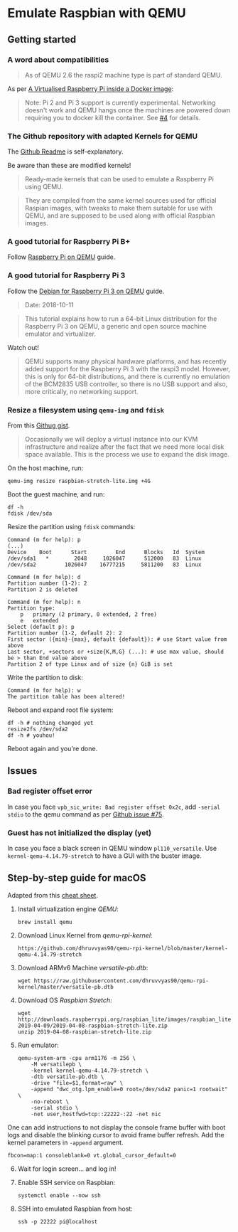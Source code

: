 # Emulate Raspbian with QEMU

## Getting started

### A word about compatibilities

> As of QEMU 2.6 the raspi2 machine type is part of standard QEMU.

As per [A Virtualised Raspberry Pi inside a Docker image][dockerpi]:

> Note: Pi 2 and Pi 3 support is currently experimental. Networking doesn't work
> and QEMU hangs once the machines are powered down requiring you to docker kill
> the container. See [#4][dockerpi-issue-4] for details.

### The Github repository with adapted Kernels for QEMU

The [Github Readme][qemu-rpi-kernel] is self-explanatory.

Be aware than these are modified kernels!

> Ready-made kernels that can be used to emulate a Raspberry Pi using QEMU.

> They are compiled from the same kernel sources used for official Raspian
> images, with tweaks to make them suitable for use with QEMU, and are supposed
> to be used along with official Raspbian images.

### A good tutorial for Raspberry Pi B+

Follow [Raspberry Pi on QEMU][qemu-rpi-azeria] guide.

### A good tutorial for Raspberry Pi 3

Follow the [Debian for Raspberry Pi 3 on QEMU][qemu-rpi3-tutorial] guide.

> Date: 2018-10-11

> This tutorial explains how to run a 64-bit Linux distribution for the
> Raspberry Pi 3 on QEMU, a generic and open source machine emulator and
> virtualizer.

Watch out!

> QEMU supports many physical hardware platforms, and has recently added support
> for the Raspberry Pi 3 with the raspi3 model. However, this is only for 64-bit
> distributions, and there is currently no emulation of the BCM2835 USB
> controller, so there is no USB support and also, more critically, no
> networking support.

### Resize a filesystem using `qemu-img` and `fdisk`

From this [Githug gist][resize-qemu-img].

> Occasionally we will deploy a virtual instance into our KVM infrastructure and
> realize after the fact that we need more local disk space available. This is
> the process we use to expand the disk image.

On the host machine, run:

    qemu-img resize raspbian-stretch-lite.img +4G

Boot the guest machine, and run:

    df -h
    fdisk /dev/sda

Resize the partition using `fdisk` commands:

    Command (m for help): p
    (...)
    Device    Boot      Start         End      Blocks   Id  System
    /dev/sda1   *        2048     1026047      512000   83  Linux
    /dev/sda2         1026047    16777215     5811200   83  Linux

    Command (m for help): d
    Partition number (1-2): 2
    Partition 2 is deleted

    Command (m for help): n
    Partition type:
        p   primary (2 primary, 0 extended, 2 free)
        e   extended
    Select (default p): p
    Partition number (1-2, default 2): 2
    First sector ({min}-{max}, default {default}): # use Start value from above
    Last sector, +sectors or +size{K,M,G} (...): # use max value, should be > than End value above
    Partition 2 of type Linux and of size {n} GiB is set

Write the partition to disk:

    Command (m for help): w
    The partition table has been altered!

Reboot and expand root file system:

    df -h # nothing changed yet
    resize2fs /dev/sda2
    df -h # youhou!

Reboot again and you're done.

## Issues

### Bad register offset error

In case you face `vpb_sic_write: Bad register offset 0x2c`, add `-serial stdio`
to the qemu command as per [Github issue #75][bad-register-offset].

### Guest has not initialized the display (yet)

In case you face a black screen in QEMU window `pl110_versatile`. Use
`kernel-qemu-4.14.79-stretch` to have a GUI with the buster image.

## Step-by-step guide for macOS

Adapted from this [cheat sheet][qemu-rpi-macos].

1. Install virtualization engine *QEMU*:

       brew install qemu

2. Download Linux Kernel from *qemu-rpi-kernel*:

       https://github.com/dhruvvyas90/qemu-rpi-kernel/blob/master/kernel-qemu-4.14.79-stretch

3. Download ARMv6 Machine *versatile-pb.dtb*:

       wget https://raw.githubusercontent.com/dhruvvyas90/qemu-rpi-kernel/master/versatile-pb.dtb

4. Download OS *Raspbian Stretch*:

       wget http://downloads.raspberrypi.org/raspbian_lite/images/raspbian_lite-2019-04-09/2019-04-08-raspbian-stretch-lite.zip
       unzip 2019-04-08-raspbian-stretch-lite.zip

5. Run emulator:

       qemu-system-arm -cpu arm1176 -m 256 \
           -M versatilepb \
           -kernel kernel-qemu-4.14.79-stretch \
           -dtb versatile-pb.dtb \
           -drive "file=$1,format=raw" \
           -append "dwc_otg.lpm_enable=0 root=/dev/sda2 panic=1 rootwait" \
           -no-reboot \
           -serial stdio \
           -net user,hostfwd=tcp::22222-:22 -net nic

One can add instructions to not display the console frame buffer with boot logs
and disable the blinking cursor to avoid frame buffer refresh. Add the kernel
parameters in `-append` argument.

    fbcon=map:1 consoleblank=0 vt.global_cursor_default=0

6. Wait for login screen... and log in!

7. Enable SSH service on Raspbian:

       systemctl enable --now ssh

8. SSH into emulated Raspbian from host:

       ssh -p 22222 pi@localhost


[qemu-rpi-kernel]:https://github.com/dhruvvyas90/qemu-rpi-kernel
[dockerpi]:https://github.com/lukechilds/dockerpi
[dockerpi-issue-4]:https://github.com/lukechilds/dockerpi/pull/4
[qemu-rpi-azeria]:https://azeria-labs.com/emulate-raspberry-pi-with-qemu/
[qemu-rpi3-tutorial]:https://github.com/wimvanderbauwhede/limited-systems/wiki/Debian-%22buster%22-for-Raspberry-Pi-3-on-QEMU
[bad-register-offset]:https://github.com/dhruvvyas90/qemu-rpi-kernel/issues/75
[guest-has-not-initialized-display]:https://github.com/dhruvvyas90/qemu-rpi-kernel/issues/93
[qemu-rpi-macos]:https://docs.j7k6.org/emulate-raspbian-qemu-macos
[resize-qemu-img]:https://gist.github.com/larsks/3933980
